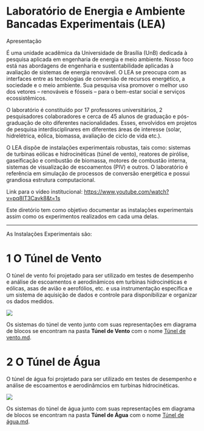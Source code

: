 # Laboratório de Energia e Ambiente Bancadas Experimentais (LEA)

Apresentação

É uma unidade acadêmica da Universidade de Brasília (UnB) dedicada à pesquisa aplicada em engenharia de energia e meio ambiente. Nosso foco está nas abordagens de engenharia e sustentabilidade aplicadas à avaliação de sistemas de energia renovável. O LEA se preocupa com as interfaces entre as tecnologias de conversão de recursos energético, a sociedade e o meio ambiente. Sua pesquisa visa promover o melhor uso dos vetores – renováveis ​​e fósseis – para o bem-estar social e serviços ecossistêmicos.

O laboratório é constituído por 17 professores universitários, 2 pesquisadores colaboradores e cerca de 45 alunos de graduação e pós-graduação de oito diferentes nacionalidades. Esses, envolvidos em projetos de pesquisa interdisciplinares em diferentes áreas de interesse (solar, hidrelétrica, eólica, biomassa, avaliação de ciclo de vida etc.).

O LEA dispõe de instalações experimentais robustas, tais como: sistemas de turbinas eólicas e hidrocinéticas (túnel de vento), reatores de pirólise, gaseificação e combustão de biomassa, motores de combustão interna, sistemas de visualização de escoamentos (PIV) e outros. O laboratório é referência em simulação de processos de conversão energética e possui grandiosa estrutura computacional.

Link para o vídeo institucional: https://www.youtube.com/watch?v=pq8IT3Cavk8&t=1s

Este diretório tem como objetivo documentar as instalações experimentais assim como os experimentos realizados em cada uma delas.
___

As Instalações Experimentais são:

# 1 O Túnel de Vento

O túnel de vento foi projetado para ser utilizado em testes de desempenho e análise de escoamentos e aerodinâmicos em turbinas hidrocinéticas e eólicas, asas de avião e aerofólios, etc. e usa instrumentação específica e um sistema de aquisição de dados e controle para disponibilizar e organizar os dados medidos.

![](./Túnel%20de%20Vento/Imagens/tunel_vento.jpg)

Os sistemas do túnel de vento junto com suas representações em diagrama de blocos se encontram na pasta **Túnel de Vento** com o nome [Túnel de vento.md](./Túnel%20de%20Vento/Túnel%20de%20vento.md).

# 2 O Túnel de Água

O túnel de água foi projetado para ser utilizado em testes de desempenho e análise de escoamentos e aerodinâmcios em turbinas hidrocinéticas.

![](./Túnel%20de%20Água/Imagens/tunel_de_agua.jpg)

Os sistemas do túnel de água junto com suas representações em diagrama de blocos se encontram na pasta **Túnel de Água** com o nome [Túnel de água.md](./Túnel%20de%20Água/Túnel%20de%20água.md).